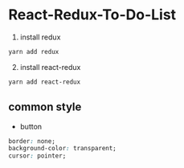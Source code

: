# React-Redux-To-Do-List

1. install redux

```bash
yarn add redux
```

2. install react-redux

```bash
yarn add react-redux
```

## common style

- button

```css
border: none;
background-color: transparent;
cursor: pointer;
```

